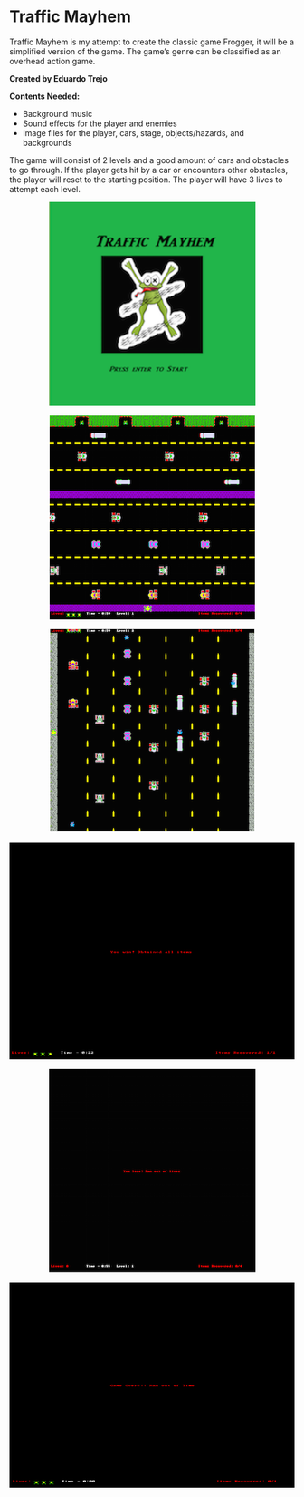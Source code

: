 # Traffic Mayhem

<p>Traffic Mayhem is my attempt to create the classic game Frogger, it will be a simplified version of the game. The game’s genre can be classified as an overhead action game.</p>

<b>Created by Eduardo Trejo </b>

<b>Contents Needed:</b>
* Background music
* Sound effects for the player and enemies 
* Image files for the player, cars, stage, objects/hazards, and backgrounds

<p>The game will consist of 2 levels and a good amount of cars and obstacles to go through. If the player gets hit by a car or encounters other obstacles, the player will reset to the starting position. The player will have 3 lives to attempt each level.</p>    
<p align="center">
<img src="https://github.com/eduardotrejo/Traffic-Mayhem/blob/master/title_screen.png"/>
</p>
<p align="center">
<img src="https://github.com/eduardotrejo/Traffic-Mayhem/blob/master/first_level.png"/>
</p>
<p align="center">
<img src="https://github.com/eduardotrejo/Traffic-Mayhem/blob/master/second_level.png"/>
</p>
<p align="center">
<img src="https://github.com/eduardotrejo/Traffic-Mayhem/blob/master/game_win.png"/>
</p>
<p align="center">
<img src="https://github.com/eduardotrejo/Traffic-Mayhem/blob/master/game_over.png"/>
</p>
<p align="center">
<img src="https://github.com/eduardotrejo/Traffic-Mayhem/blob/master/game_over2.png"/>
</p>

